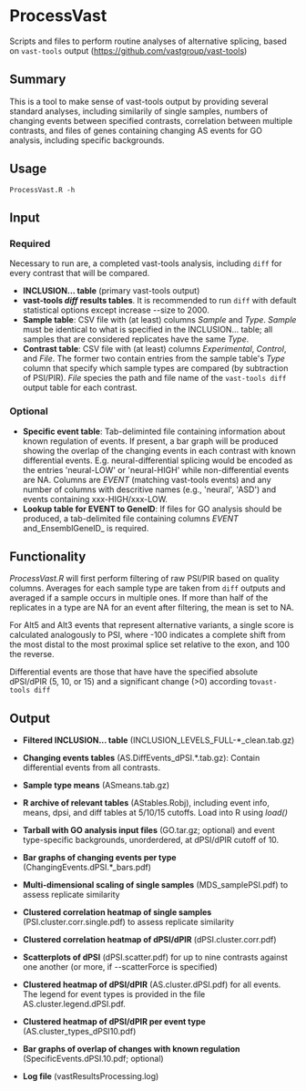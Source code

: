 # ProcessVast
Scripts and files to perform routine analyses of alternative splicing, based on `vast-tools` output (https://github.com/vastgroup/vast-tools)

## Summary
This is a tool to make sense of vast-tools output by providing several standard analyses, including similarily of single samples, numbers of changing events between specified contrasts, correlation between multiple contrasts, and files of genes containing changing AS events for GO analysis, including specific backgrounds.

## Usage
`ProcessVast.R -h`

## Input
### Required
Necessary to run are, a completed vast-tools analysis, including `diff` for every contrast that will be compared.
- **INCLUSION... table** (primary vast-tools output)
- **vast-tools _diff_ results tables**. It is recommended to run `diff` with default statistical options except increase --size to 2000.
- **Sample table**: CSV file with (at least) columns _Sample_ and _Type_. _Sample_ must be identical to what is specified in the INCLUSION... table; all samples that are considered replicates have the same _Type_.
- **Contrast table**: CSV file with (at least) columns _Experimental_, _Control_, and _File_. The former two contain entries from the sample table's _Type_ column that specify which sample types are compared (by subtraction of PSI/PIR). _File_ species the path and file name of the `vast-tools diff` output table for each contrast.
### Optional
- **Specific event table**: Tab-deliminted file containing information about known regulation of events. If present, a bar graph will be produced showing the overlap of the changing events in each contrast with known differential events. E.g. neural-differential splicing would be encoded as the entries 'neural-LOW' or 'neural-HIGH' while non-differential events are NA. Columns are _EVENT_ (matching vast-tools events) and any number of columns with descritive names (e.g., 'neural', 'ASD') and events containing xxx-HIGH/xxx-LOW.
- **Lookup table for EVENT to GeneID**: If files for GO analysis should be produced, a tab-delimited file containing columns _EVENT_ and_EnsemblGeneID_ is required.

## Functionality
_ProcessVast.R_ will first perform filtering of raw PSI/PIR based on quality columns. Averages for each sample type are taken from `diff` outputs and averaged if a sample occurs in multiple ones. If more than half of the replicates in a type are NA for an event after filtering, the mean is set to NA.

For Alt5 and Alt3 events that represent alternative variants, a single score is calculated analogously to PSI, where -100 indicates a complete shift from the most distal to the most proximal splice set relative to the exon, and 100 the reverse.

Differential events are those that have have the specified absolute dPSI/dPIR (5, 10, or 15) and a significant change (>0) according to`vast-tools diff` 

## Output
- **Filtered INCLUSION... table** (INCLUSION_LEVELS_FULL-\*_clean<date>.tab.gz)
- **Changing events tables** (AS.DiffEvents_dPSI.\*.tab.gz): Contain differential events from all contrasts.
- **Sample type means** (ASmeans.tab.gz)
- **R archive of relevant tables** (AStables.Robj), including event info, means, dpsi, and diff tables at 5/10/15 cutoffs. Load into R using *load()*
- **Tarball with GO analysis input files** (GO.tar.gz; optional) and event type-specific backgrounds, unorderdered, at dPSI/dPIR cutoff of 10.
  
- **Bar graphs of changing events per type** (ChangingEvents.dPSI.\*_bars.pdf) 
- **Multi-dimensional scaling of single samples** (MDS_samplePSI.pdf) to assess replicate similarity
- **Clustered correlation heatmap of single samples** (PSI.cluster.corr.single.pdf) to assess replicate similarity
- **Clustered correlation heatmap of dPSI/dPIR** (dPSI.cluster.corr.pdf)
- **Scatterplots of dPSI** (dPSI.scatter.pdf) for up to nine contrasts against one another (or more, if --scatterForce is specified)
- **Clustered heatmap of dPSI/dPIR** (AS.cluster.dPSI.pdf) for all events. The legend for event types is provided in the file AS.cluster.legend.dPSI.pdf.
- **Clustered heatmap of dPSI/dPIR per event type** (AS.cluster_types_dPSI10.pdf)
- **Bar graphs of overlap of changes with known regulation** (SpecificEvents.dPSI.10.pdf; optional)

- **Log file** (vastResultsProcessing.log)


  
  

